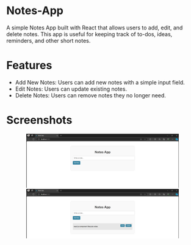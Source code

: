 # Notes-App
A simple Notes App built with React that allows users to add, edit, and delete notes. This app is useful for keeping track of to-dos, ideas, reminders, and other short notes.
# Features
  - Add New Notes: Users can add new notes with a simple input field.
  - Edit Notes: Users can update existing notes.
  - Delete Notes: Users can remove notes they no longer need.
# Screenshots
<div align="center">
    <img src="Screen1.png" width="400px"</img> 
</div>
<div align="center">
    <img src="Screen2.png" width="400px"</img> 
</div>

